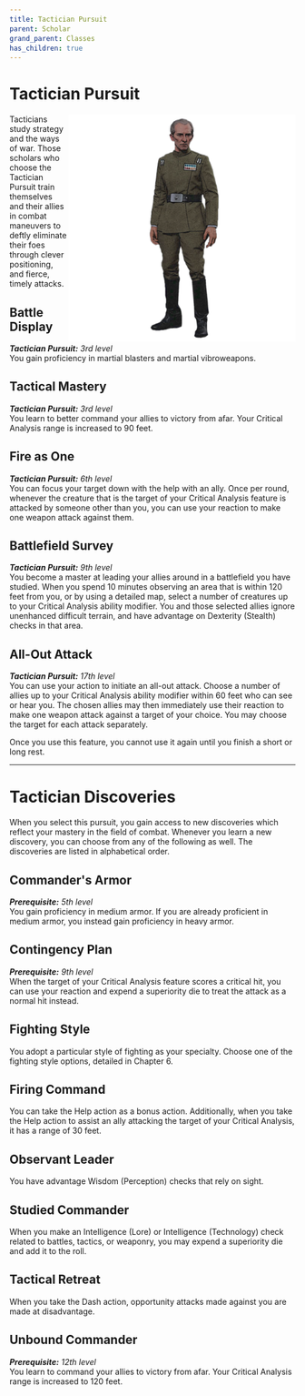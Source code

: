 ```yaml
---
title: Tactician Pursuit
parent: Scholar
grand_parent: Classes
has_children: true
---
```


# Tactician Pursuit

<img src='../../../../zzImages/Classes/scholar_tactician.png' style='float:right; width:400px;'>

Tacticians study strategy and the ways of war. Those scholars who choose the Tactician Pursuit train themselves and their allies in combat maneuvers to deftly eliminate their foes through clever positioning, and fierce, timely attacks.

## Battle Display
_**Tactician Pursuit:** 3rd level_<br>
You gain proficiency in martial blasters and martial vibroweapons. 

## Tactical Mastery
_**Tactician Pursuit:** 3rd level_<br>
You learn to better command your allies to victory from afar. Your Critical Analysis range is increased to 90 feet. 

## Fire as One
_**Tactician Pursuit:** 6th level_<br>
You can focus your target down with the help with an ally. Once per round, whenever the creature that is the target of your Critical Analysis feature is attacked by someone other than you, you can use your reaction to make one weapon attack against them. 

## Battlefield Survey
_**Tactician Pursuit:** 9th level_<br>
You become a master at leading your allies around in a battlefield you have studied. When you spend 10 minutes observing an area that is within 120 feet from you, or by using a detailed map, select a number of creatures up to your Critical Analysis ability modifier. You and those selected allies ignore unenhanced difficult terrain, and have advantage on Dexterity (Stealth) checks in that area. 



## All-Out Attack
_**Tactician Pursuit:** 17th level_<br>
You can use your action to initiate an all-out attack. Choose a number of allies up to your Critical Analysis ability modifier within 60 feet who can see or hear you. The chosen allies may then immediately use their reaction to make one weapon attack against a target of your choice. You may choose the target for each attack separately.

Once you use this feature, you cannot use it again until you finish a short or long rest.

___

# Tactician Discoveries
When you select this pursuit, you gain access to new discoveries which reflect your mastery in the field of combat. Whenever you learn a new discovery, you can choose from any of the following as well. The discoveries are listed in alphabetical order.

## Commander's Armor
_**Prerequisite:** 5th level_<br>
You gain proficiency in medium armor. If you are already proficient in medium armor, you instead gain proficiency in heavy armor.

## Contingency Plan
_**Prerequisite:** 9th level_<br>
When the target of your Critical Analysis feature scores a critical hit, you can use your reaction and expend a superiority die to treat the attack as a normal hit instead.

## Fighting Style
You adopt a particular style of fighting as your specialty. Choose one of the fighting style options, detailed in Chapter 6. 

## Firing Command
You can take the Help action as a bonus action. Additionally, when you take the Help action to assist an ally attacking the target of your Critical Analysis, it has a range of 30 feet.

## Observant Leader
You have advantage Wisdom (Perception) checks that rely on sight.

## Studied Commander
When you make an Intelligence (Lore) or Intelligence (Technology) check related to battles, tactics, or weaponry, you may expend a superiority die and add it to the roll.

## Tactical Retreat
When you take the Dash action, opportunity attacks made against you are made at disadvantage.

## Unbound Commander
_**Prerequisite:** 12th level_<br>
You learn to command your allies to victory from afar. Your Critical Analysis range is increased to 120 feet. 
